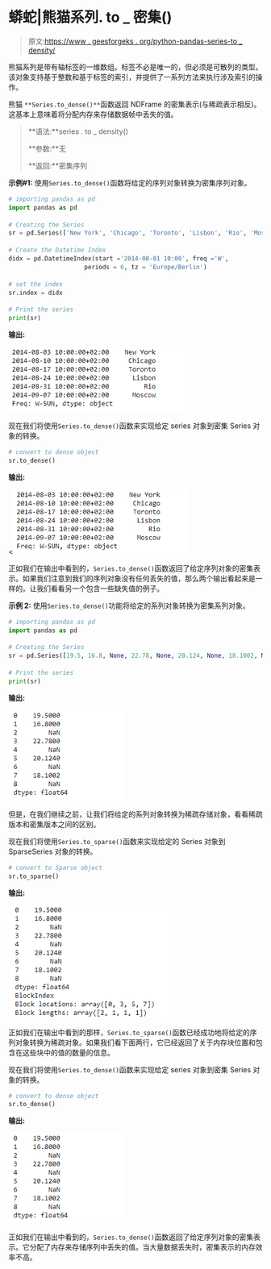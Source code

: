 # 蟒蛇|熊猫系列. to _ 密集()

> 原文:[https://www . geesforgeks . org/python-pandas-series-to _ density/](https://www.geeksforgeeks.org/python-pandas-series-to_dense/)

熊猫系列是带有轴标签的一维数组。标签不必是唯一的，但必须是可散列的类型。该对象支持基于整数和基于标签的索引，并提供了一系列方法来执行涉及索引的操作。

熊猫 `**Series.to_dense()**`函数返回 NDFrame 的密集表示(与稀疏表示相反)。这基本上意味着将分配内存来存储数据帧中丢失的值。

> **语法:**series . to _ density()
> 
> **参数:**无
> 
> **返回:**密集序列

**示例#1:** 使用`Series.to_dense()`函数将给定的序列对象转换为密集序列对象。

```py
# importing pandas as pd
import pandas as pd

# Creating the Series
sr = pd.Series(['New York', 'Chicago', 'Toronto', 'Lisbon', 'Rio', 'Moscow'])

# Create the Datetime Index
didx = pd.DatetimeIndex(start ='2014-08-01 10:00', freq ='W', 
                     periods = 6, tz = 'Europe/Berlin') 

# set the index
sr.index = didx

# Print the series
print(sr)
```

**输出:**

![](img/b50676c0b2fee5f5081a878b2e8c0c96.png)

现在我们将使用`Series.to_dense()`函数来实现给定 series 对象到密集 Series 对象的转换。

```py
# convert to dense object
sr.to_dense()
```

**输出:**

<![](img/b50676c0b2fee5f5081a878b2e8c0c96.png)

正如我们在输出中看到的，`Series.to_dense()`函数返回了给定序列对象的密集表示。如果我们注意到我们的序列对象没有任何丢失的值，那么两个输出看起来是一样的。让我们看看另一个包含一些缺失值的例子。

**示例 2:** 使用`Series.to_dense()`功能将给定的系列对象转换为密集系列对象。

```py
# importing pandas as pd
import pandas as pd

# Creating the Series
sr = pd.Series([19.5, 16.8, None, 22.78, None, 20.124, None, 18.1002, None])

# Print the series
print(sr)
```

**输出:**

![](img/73b9e509d25fea63c7654debcf4e5a3b.png)

但是，在我们继续之前，让我们将给定的系列对象转换为稀疏存储对象，看看稀疏版本和密集版本之间的区别。

现在我们将使用`Series.to_sparse()`函数来实现给定的 Series 对象到 SparseSeries 对象的转换。

```py
# convert to Sparse object
sr.to_sparse()
```

**输出:**

![](img/038c34cd94bd0189021b2aa7f37ff809.png)

正如我们在输出中看到的那样，`Series.to_sparse()`函数已经成功地将给定的序列对象转换为稀疏对象。如果我们看下面两行，它已经返回了关于内存块位置和包含在这些块中的值的数量的信息。

现在我们将使用`Series.to_dense()`函数来实现给定 series 对象到密集 Series 对象的转换。

```py
# convert to dense object
sr.to_dense()
```

**输出:**

![](img/73b9e509d25fea63c7654debcf4e5a3b.png)

正如我们在输出中看到的，`Series.to_dense()`函数返回了给定序列对象的密集表示。它分配了内存来存储序列中丢失的值。当大量数据丢失时，密集表示的内存效率不高。